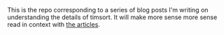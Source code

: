 This is the repo corresponding to a series of blog posts I'm writing on understanding the details of timsort. It will make more sense more sense read in context with [the articles](http://www.drmaciver.com/tag/timsort/).
